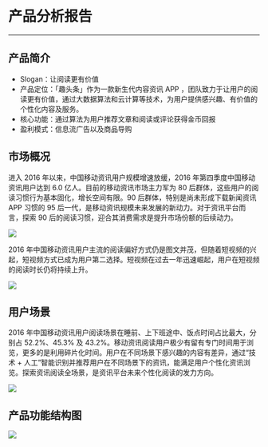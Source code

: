 # 产品分析报告

---

## 产品简介

* Slogan：让阅读更有价值
* 产品定位：「趣头条」作为一款新生代内容资讯 APP ，团队致力于让用户的阅读更有价值，通过大数据算法和云计算等技术，为用户提供感兴趣、有价值的个性化内容及服务。
* 核心功能：通过算法为用户推荐文章和阅读或评论获得金币回报
* 盈利模式：信息流广告以及商品导购

## 市场概况

进入 2016 年以来，中国移动资讯用户规模增速放缓，2016 年第四季度中国移动资讯用户达到 6.0 亿人。目前的移动资讯市场主力军为 80 后群体，这些用户的阅读习惯行为基本固化，增长空间有限。90 后群体，特别是尚未形成下载新闻资讯 APP 习惯的 95 后一代，是移动资讯规模未来发展的新动力。对于资讯平台而言，探索 90 后的阅读习惯，迎合其消费需求是提升市场份额的后续动力。

![](/assets/Lusifer1517281532.png)

2016 年中国移动资讯用户主流的阅读偏好方式仍是图文并茂，但随着短视频的兴起，短视频方式已成为用户第二选择。短视频在过去一年迅速崛起，用户在短视频的阅读时长仍将持续上升。

![](/assets/Lusifer1517282832.png)

## 用户场景

2016 年中国移动资讯用户阅读场景在睡前、上下班途中、饭点时间占比最大，分别占 52.2%、45.3% 及 43.2%。移动资讯阅读用户极少有留有专门时间用于浏览，更多的是利用碎片化时间。用户在不同场景下感兴趣的内容有差异，通过“技术 + 人工”智能识别并推荐用户在不同场景下的资讯，能满足用户个性化资讯浏览。探索资讯阅读全场景，是资讯平台未来个性化阅读的发力方向。

![](/assets/Lusifer1517281621.png)

## 产品功能结构图

![](/assets/Lusifer1517282594.png)